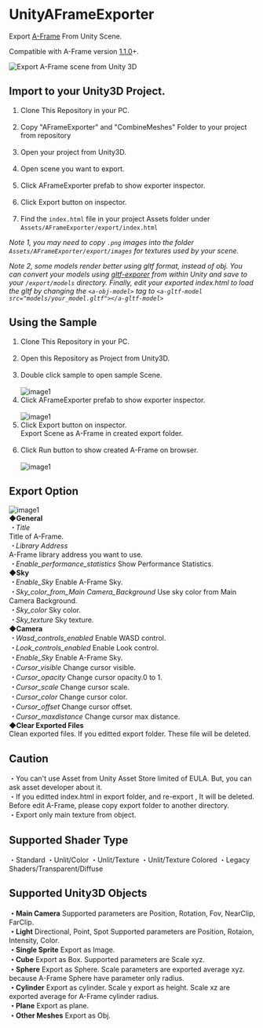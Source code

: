 # UnityAFrameExporter

Export [A-Frame](https://aframe.io/) From Unity Scene.

Compatible with A-Frame version [1.1.0](https://aframe.io/docs/1.1.0/introduction/)+.

![Export A-Frame scene from Unity 3D](screenshot.gif)

## Import to your Unity3D Project.
1. Clone This Repository in your PC.<br><br>
2. Copy "AFrameExporter" and "CombineMeshes" Folder to your project from repository<br><br>
3. Open your project from Unity3D.<br><br>
4. Open scene you want to export.<br><br>
5. Click AFrameExporter prefab to show exporter inspector.<br><br>
6. Click Export button on inspector.<br><br>
7. Find the `index.html` file in your project Assets folder under `Assets/AFrameExporter/export/index.html`

*Note 1, you may need to copy `.png` images into the folder `Assets/AFrameExporter/export/images` for textures used by your scene.*

*Note 2, some models render better using gltf format, instead of obj. You can convert your models using [gltf-exporer](https://github.com/Plattar/gltf-exporter) from within Unity and save to your `/export/models` directory. Finally, edit your exported index.html to load the gltf by changing the `<a-obj-model>` tag to `<a-gltf-model src="models/your_model.gltf"></a-gltf-model>`*

## Using the Sample
1. Clone This Repository in your PC.<br><br>
2. Open this Repository as Project from Unity3D.<br><br>
3. Double click sample to open sample Scene.<br><br>
![image1](https://raw.github.com/wiki/umiyuki/UnityAFrameExporter/AFrame1.jpg)
4. Click AFrameExporter prefab to show exporter inspector.<br><br>
![image1](https://raw.github.com/wiki/umiyuki/UnityAFrameExporter/AFrame2.jpg)
5. Click Export button on inspector.<br>
  Export Scene as A-Frame in created export folder.<br><br>
6. Click Run button to show created A-Frame on browser.<br><br>
![image1](https://raw.github.com/wiki/umiyuki/UnityAFrameExporter/AFrame3.jpg)

## Export Option
![image1](https://raw.github.com/wiki/umiyuki/UnityAFrameExporter/AFrame4.jpg)
<br>**◆General**<br>
*・Title*<br>
  Title of A-Frame.<br>
*・Library Address*<br>
  A-Frame library address you want to use.<br>
*・Enable_performance_statistics*
  Show Performance Statistics.<br>
**◆Sky**<br>
*・Enable_Sky*
  Enable A-Frame Sky.<br>
*・Sky_color_from_Main Camera_Background*
  Use sky color from Main Camera Background.<br>
*・Sky_color*
  Sky color.<br>
*・Sky_texture*
  Sky texture.<br>
**◆Camera**<br>
*・Wasd_controls_enabled*
  Enable WASD control.<br>
*・Look_controls_enabled*
  Enable Look control.<br>
*・Enable_Sky*
  Enable A-Frame Sky.<br>
*・Cursor_visible*
  Change cursor visible.<br>
*・Cursor_opacity*
  Change cursor opacity.0 to 1.<br>
*・Cursor_scale*
  Change cursor scale.<br>
*・Cursor_color*
  Change cursor color.<br>
*・Cursor_offset*
  Change cursor offset.<br>
*・Cursor_maxdistance*
  Change cursor max distance.<br>
**◆Clear Exported Files**<br>
  Clean exported files.
  If you editted export folder. These file will be deleted.<br>

## Caution

・You can't use Asset from Unity Asset Store limited of EULA.
  But, you can ask asset developer about it.<br>
・If you editted index.html in export folder, and re-export , It will be deleted.
  Before edit A-Frame, please copy export folder to another directory.<br>
・Export only main texture from object.

## Supported Shader Type
・Standard
・Unlit/Color
・Unlit/Texture
・Unlit/Texture Colored
・Legacy Shaders/Transparent/Diffuse

## Supported Unity3D Objects
**・Main Camera**
Supported parameters are Position, Rotation, Fov, NearClip, FarClip.<br>
**・Light**
Directional, Point, Spot
Supported parameters are Position, Rotaion, Intensity, Color.<br>
**・Single Sprite**
Export as Image.<br>
**・Cube**
Export as Box.
Supported parameters are Scale xyz.<br>
**・Sphere**
Export as Sphere.
Scale parameters are exported average xyz. because A-Frame Sphere have parameter only radius.<br>
**・Cylinder**
Export as cylinder.
Scale y export as height.
Scale xz are exported average for A-Frame cylinder radius.<br>
**・Plane**
Export as plane.<br>
**・Other Meshes**
Export as Obj.
